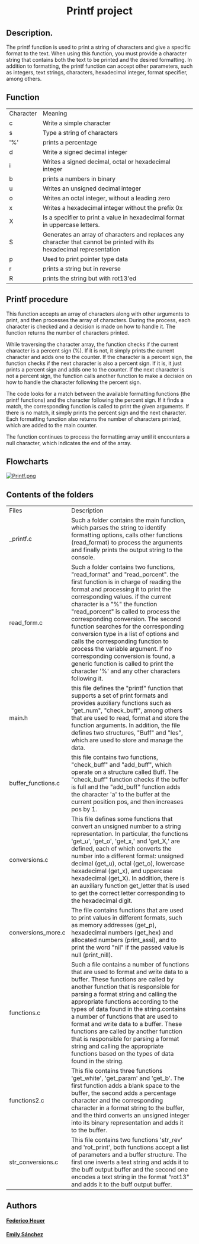<h1 align = "center"> Printf project </h1>

<h2>Description.</h2>

The printf function is used to print a string of characters and give a specific format to the text. When using this function, you must provide a character string that contains both the text to be printed and the desired formatting. In addition to formatting, the printf function can accept other parameters, such as integers, text strings, characters, hexadecimal integer, format specifier, among others.

<h2>Function</h2>

<table>
<tr>
<td>Character</td>
<td>Meaning</td>
</tr>
<tr>
<td>c</td>
<td>Write a simple character</td>
</tr>
<tr>
<td>s</td>
<td>Type a string of characters</td>
</tr>
<tr>
<td>'%'</td>
<td>prints a percentage</td>
</tr>
<tr>
<td>d</td>
<td>Write a signed decimal integer</td>
</tr>
<tr>
<td>i</td>
<td>Writes a signed decimal, octal or hexadecimal integer</td>
</tr>
<tr>
  <td>b</td>
<td>prints a numbers in binary</td>
  </tr>
  <tr>
    <td>u</td>
    <td>Writes an unsigned decimal integer</td>
  </tr>
  <tr>
  <td>o</td>
  <td>Writes an octal integer, without a leading zero</td>
  </tr>
  <tr>
    <td>x</td>
    <td>Writes a hexadecimal integer without the prefix 0x</td>
  </tr>
  <tr>
    <td>X</td>
    <td>Is a specifier to print a value in hexadecimal format in uppercase letters.</td>
  </tr>
  <tr>
    <td>S</td>
    <td>Generates an array of characters and replaces any character that cannot be printed with its hexadecimal representation</td>
  </tr>
  <tr>
  <td>p</td>
  <td>Used to print pointer type data</td>
  </tr>
  <tr>
    <td>r</td>
    <td>prints a string but in reverse</td>
  </tr>
  <tr>
  <td>R</td>
  <td>prints the string but with rot13'ed</td>
</table>

<h2>Printf procedure</h2>

<p>This function accepts an array of characters along with other arguments to print, and then processes the array of characters. During the process, each character is checked and a decision is made on how to handle it. The function returns the number of characters printed.

While traversing the character array, the function checks if the current character is a percent sign (%). If it is not, it simply prints the current character and adds one to the counter. If the character is a percent sign, the function checks if the next character is also a percent sign. If it is, it just prints a percent sign and adds one to the counter. If the next character is not a percent sign, the function calls another function to make a decision on how to handle the character following the percent sign.

The code looks for a match between the available formatting functions (the printf functions) and the character following the percent sign. If it finds a match, the corresponding function is called to print the given arguments. If there is no match, it simply prints the percent sign and the next character. Each formatting function also returns the number of characters printed, which are added to the main counter.

The function continues to process the formatting array until it encounters a null character, which indicates the end of the array.</p>

<h2>Flowcharts</h2>

[![Printf.png](https://i.postimg.cc/PfpDg93Y/Printf.png)](https://postimg.cc/grprRSP2)

<h2>Contents of the folders</h2>
<table>
<tr>
<td>Files</td>
<td>Description</td>
</tr>
<tr>
<td>_printf.c</td>
<td>Such a folder contains the main function, which parses the string to identify formatting options, calls other functions (read_format) to process the arguments and finally prints the output string to the console.</td>
  </tr>
<tr>
  <td>read_form.c</td>
  <td>Such a folder contains two functions, "read_format" and "read_porcent".
the first function is in charge of reading the format and processing it to print the corresponding values. if the current character is a "%" the function "read_porcent" is called to process the corresponding conversion.
The second function searches for the corresponding conversion type in a list of options and calls the corresponding function to process the variable argument. If no corresponding conversion is found, a generic function is called to print the character '%' and any other characters following it.</td>
  </tr>
  <tr>
  <td>main.h</td>
  <td>this file defines the "printf" function that supports a set of print formats and provides auxiliary functions such as "get_num", "check_buff", among others that are used to read, format and store the function arguments.  In addition, the file defines two structures, "Buff" and "les", which are used to store and manage the data.</td>
  </tr>
  <tr>
  <td>buffer_functions.c</td>
  <td>this file contains two functions, "check_buff" and "add_buff", which operate on a structure called Buff.
The "check_buff" function checks if the buffer is full and the "add_buff" function adds the character 'a' to the buffer at the current position pos, and then increases pos by 1.</td>
  </tr>
  <tr>
  <td>conversions.c</td>
  <td>This file defines some functions that convert an unsigned number to a string representation. In particular, the functions 'get_u', 'get_o', 'get_x,' and 'get_X,' are defined, each of which converts the number into a different format: unsigned decimal (get_u), octal (get_o), lowercase hexadecimal (get_x), and uppercase hexadecimal (get_X). In addition, there is an auxiliary function get_letter that is used to get the correct letter corresponding to the hexadecimal digit.</td>
  </tr>
  <tr>
  <td>conversions_more.c</td>
  <td>The file contains functions that are used to print values in different formats, such as memory addresses (get_p), hexadecimal numbers (get_hex) and allocated numbers (print_assi), and to print the word "nil" if the passed value is null (print_nill).</td>
  </tr>
  <tr>
  <td>functions.c</td>
  <td>Such a file contains a number of functions that are used to format and write data to a buffer. These functions are called by another function that is responsible for parsing a format string and calling the appropriate functions according to the types of data found in the string.contains a number of functions that are used to format and write data to a buffer. These functions are called by another function that is responsible for parsing a format string and calling the appropriate functions based on the types of data found in the string.</td>
  </tr>
  <tr>
  <td>functions2.c</td>
  <td>This file contains three functions 'get_white', 'get_param' and 'get_b'.
The first function adds a blank space to the buffer, the second adds a percentage character and the corresponding character in a format string to the buffer, and the third converts an unsigned integer into its binary representation and adds it to the buffer.</td>
  </tr>
  <tr>
  <td>str_conversions.c</td>
  <td>This file contains two functions 'str_rev' and 'rot_print', both functions accept a list of parameters and a buffer structure.
The first one inverts a text string and adds it to the buff output buffer and the second one encodes a text string in the format "rot13" and adds it to the buff output buffer.</td>
  </tr>
  </table>
  
  <h2>Authors</h2>
<h4><a href="https://github.com/RaptorZ98"target="_blank">Federico Heuer</a></h4>
<h4><a href="https://github.com/20Emi"target="_blank">Emily Sánchez</a></h4>
